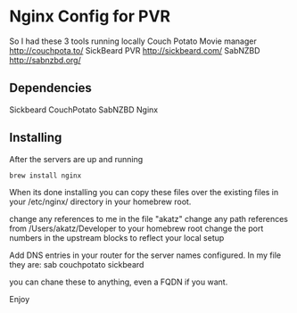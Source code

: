 # Nginx Config for PVR #
So I had these 3 tools running locally
Couch Potato Movie manager
http://couchpota.to/
SickBeard PVR
http://sickbeard.com/
SabNZBD
http://sabnzbd.org/


## Dependencies ##

Sickbeard
CouchPotato
SabNZBD
Nginx

## Installing ##
After the servers are up and running

`brew install nginx`

When its done installing you can copy these files over the existing files in
your /etc/nginx/ directory in your homebrew root.

change any references to me in the file "akatz"
change any path references from /Users/akatz/Developer to your homebrew root
change the port numbers in the upstream blocks to reflect your local
setup

Add DNS entries in your router for the server names configured. In my file they are:
sab
couchpotato
sickbeard


you can chane these to anything, even a FQDN if you want.

Enjoy
